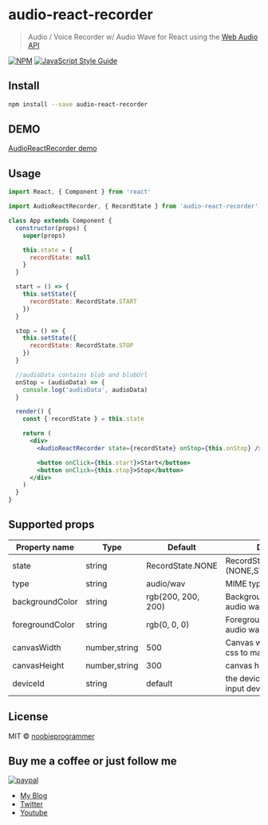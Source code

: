 # audio-react-recorder

> Audio / Voice Recorder w/ Audio Wave for React using the [Web Audio API](https://developer.mozilla.org/en-US/docs/Web/API/Web_Audio_API)

[![NPM](https://img.shields.io/npm/v/audio-react-recorder.svg)](https://www.npmjs.com/package/audio-react-recorder) [![JavaScript Style Guide](https://img.shields.io/badge/code_style-standard-brightgreen.svg)](https://standardjs.com)

## Install

```bash
npm install --save audio-react-recorder
```

## DEMO

[AudioReactRecorder demo](https://doppelgunner.github.io/audio-react-recorder/)

## Usage

```jsx
import React, { Component } from 'react'

import AudioReactRecorder, { RecordState } from 'audio-react-recorder'

class App extends Component {
  constructor(props) {
    super(props)

    this.state = {
      recordState: null
    }
  }

  start = () => {
    this.setState({
      recordState: RecordState.START
    })
  }

  stop = () => {
    this.setState({
      recordState: RecordState.STOP
    })
  }

  //audioData contains blob and blobUrl
  onStop = (audioData) => {
    console.log('audioData', audioData)
  }

  render() {
    const { recordState } = this.state

    return (
      <div>
        <AudioReactRecorder state={recordState} onStop={this.onStop} />

        <button onClick={this.start}>Start</button>
        <button onClick={this.stop}>Stop</button>
      </div>
    )
  }
}
```

## Supported props

| Property name   | Type          | Default            | Description                                          |
| --------------- | ------------- | ------------------ | ---------------------------------------------------- |
| state           | string        | RecordState.NONE   | RecordState.(NONE,START,STOP,PAUSE)                  |
| type            | string        | audio/wav          | MIME type of the audio file                          |
| backgroundColor | string        | rgb(200, 200, 200) | Background color of the audio wave / canvas          |
| foregroundColor | string        | rgb(0, 0, 0)       | Foreground color of the audio wave / canvas          |
| canvasWidth     | number,string | 500                | Canvas width (you can use css to make it responsive) |
| canvasHeight    | number,string | 300                | canvas height                                        |
| deviceId        | string        | default            | the device id of the audio input device              |

## License

MIT © [noobieprogrammer](https://github.com/noobieprogrammer)

## Buy me a coffee or just follow me

[![paypal](https://www.paypalobjects.com/en_US/i/btn/btn_donateCC_LG.gif)](https://www.paypal.com/cgi-bin/webscr?cmd=_s-xclick&hosted_button_id=GCJGP8MTETUYU)

- [My Blog](https://noobieprogrammer.blogspot.com/)
- [Twitter](https://twitter.com/noobieprogrmmer)
- [Youtube](https://www.youtube.com/channel/UCpzMkMzGopmft5welUr8QZg)
